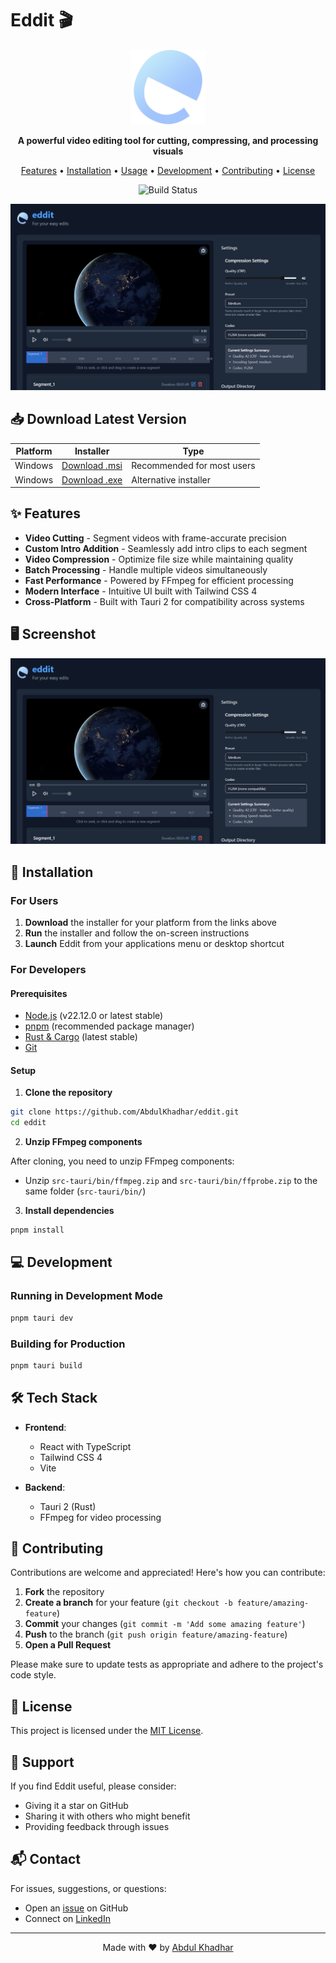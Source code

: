 # Eddit 🎬

<p align="center">
  <img src="app-icon.png" alt="Eddit Icon" width="120">
</p>

<p align="center">
  <strong>A powerful video editing tool for cutting, compressing, and processing visuals</strong>
</p>

<p align="center">
  <a href="#features">Features</a> •
  <a href="#installation">Installation</a> •
  <a href="#usage">Usage</a> •
  <a href="#development">Development</a> •
  <a href="#contributing">Contributing</a> •
  <a href="#license">License</a>
</p>

<p align="center">
  <img src="https://github.com/AbdulKhadhar/eddit/actions/workflows/build.yaml/badge.svg" alt="Build Status">
</p>

<p align="center">
  <img src="screenshot.png" alt="Eddit Application Screenshot" width="800">
</p>

## 📥 Download Latest Version

| Platform | Installer | Type |
|----------|-----------|------|
| Windows | [Download .msi](https://github.com/AbdulKhadhar/eddit/releases/latest/download/eddit_0.1.0_x64_en-US.msi) | Recommended for most users |
| Windows | [Download .exe](https://github.com/AbdulKhadhar/eddit/releases/latest/download/eddit_0.1.0_x64-setup.exe) | Alternative installer |

## ✨ Features

- **Video Cutting** - Segment videos with frame-accurate precision
- **Custom Intro Addition** - Seamlessly add intro clips to each segment
- **Video Compression** - Optimize file size while maintaining quality
- **Batch Processing** - Handle multiple videos simultaneously
- **Fast Performance** - Powered by FFmpeg for efficient processing
- **Modern Interface** - Intuitive UI built with Tailwind CSS 4
- **Cross-Platform** - Built with Tauri 2 for compatibility across systems

## 🖥️ Screenshot

![Eddit Application Interface](screenshot.png)

## 🚀 Installation

### For Users

1. **Download** the installer for your platform from the links above
2. **Run** the installer and follow the on-screen instructions
3. **Launch** Eddit from your applications menu or desktop shortcut

### For Developers

#### Prerequisites

- [Node.js](https://nodejs.org/) (v22.12.0 or latest stable)
- [pnpm](https://pnpm.io/installation) (recommended package manager)
- [Rust & Cargo](https://www.rust-lang.org/tools/install) (latest stable)
- [Git](https://git-scm.com/downloads)

#### Setup

1. **Clone the repository**

```bash
git clone https://github.com/AbdulKhadhar/eddit.git
cd eddit
```

2. **Unzip FFmpeg components**

After cloning, you need to unzip FFmpeg components:
- Unzip `src-tauri/bin/ffmpeg.zip` and `src-tauri/bin/ffprobe.zip` to the same folder (`src-tauri/bin/`)

3. **Install dependencies**

```bash
pnpm install
```

## 💻 Development

### Running in Development Mode

```bash
pnpm tauri dev
```

### Building for Production

```bash
pnpm tauri build
```

## 🛠️ Tech Stack

- **Frontend**: 
  - React with TypeScript
  - Tailwind CSS 4
  - Vite
  
- **Backend**:
  - Tauri 2 (Rust)
  - FFmpeg for video processing

## 🤝 Contributing

Contributions are welcome and appreciated! Here's how you can contribute:

1. **Fork** the repository
2. **Create a branch** for your feature (`git checkout -b feature/amazing-feature`)
3. **Commit** your changes (`git commit -m 'Add some amazing feature'`)
4. **Push** to the branch (`git push origin feature/amazing-feature`)
5. **Open a Pull Request**

Please make sure to update tests as appropriate and adhere to the project's code style.

## 📜 License

This project is licensed under the [MIT License](LICENSE).

## 🌟 Support

If you find Eddit useful, please consider:
- Giving it a star on GitHub
- Sharing it with others who might benefit
- Providing feedback through issues

## 📬 Contact

For issues, suggestions, or questions:
- Open an [issue](https://github.com/AbdulKhadhar/eddit/issues) on GitHub
- Connect on [LinkedIn](https://www.linkedin.com/in/abdul-khadar/)

---

<p align="center">
  Made with ❤️ by <a href="https://github.com/AbdulKhadhar">Abdul Khadhar</a>
</p>